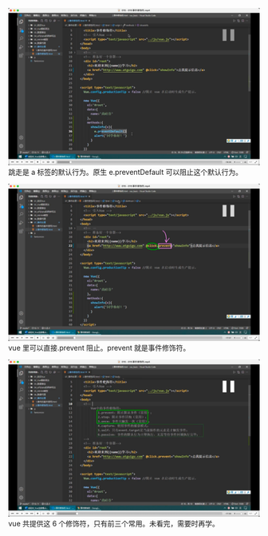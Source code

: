![](./img/2022-07-13-18-31-14.png)  
跳走是 a 标签的默认行为。原生 e.preventDefault 可以阻止这个默认行为。

![](./img/2022-07-13-18-32-06.png)  
vue 里可以直接.prevent 阻止。prevent 就是事件修饰符。

![](./img/2022-07-13-18-32-54.png)  
vue 共提供这 6 个修饰符，只有前三个常用。未看完，需要时再学。
